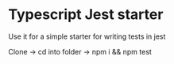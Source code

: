 # Typescript Jest starter

Use it for a simple starter for writing tests in jest


Clone -> cd into folder -> npm i && npm test
